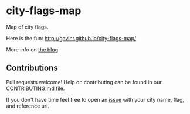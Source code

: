 # city-flags-map
Map of city flags.

Here is the fun: http://gavinr.github.io/city-flags-map/

More info on [the blog](http://gavinr.com/2015/01/17/city-flags-map/)

## Contributions

Pull requests welcome! Help on contributing can be found in our [CONTRIBUTING.md file](https://github.com/gavinr/city-flags-map/blob/master/.github/CONTRIBUTING.md). 

If you don't have time feel free to open an [issue](https://github.com/gavinr/city-flags-map/issues) with your city name, flag, and reference url. 
